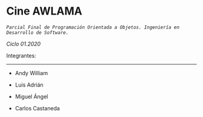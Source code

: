 # Cine AWLAMA
*`Parcial Final de Programación Orientada a Objetos. Ingeniería en Desarrollo de Software.`*

*Ciclo 01.2020*



Integrantes:

-------------------------------------------

+ Andy William

+ Luis Adrián

+ Miguel Ángel

+ Carlos Castaneda

